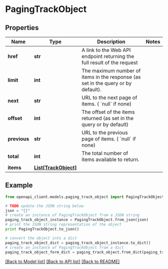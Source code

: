 # PagingTrackObject


## Properties
Name | Type | Description | Notes
------------ | ------------- | ------------- | -------------
**href** | **str** | A link to the Web API endpoint returning the full result of the request  | 
**limit** | **int** | The maximum number of items in the response (as set in the query or by default).  | 
**next** | **str** | URL to the next page of items. ( &#x60;null&#x60; if none)  | 
**offset** | **int** | The offset of the items returned (as set in the query or by default)  | 
**previous** | **str** | URL to the previous page of items. ( &#x60;null&#x60; if none)  | 
**total** | **int** | The total number of items available to return.  | 
**items** | [**List[TrackObject]**](TrackObject.md) |  | 

## Example

```python
from openapi_client.models.paging_track_object import PagingTrackObject

# TODO update the JSON string below
json = "{}"
# create an instance of PagingTrackObject from a JSON string
paging_track_object_instance = PagingTrackObject.from_json(json)
# print the JSON string representation of the object
print PagingTrackObject.to_json()

# convert the object into a dict
paging_track_object_dict = paging_track_object_instance.to_dict()
# create an instance of PagingTrackObject from a dict
paging_track_object_form_dict = paging_track_object.from_dict(paging_track_object_dict)
```
[[Back to Model list]](../README.md#documentation-for-models) [[Back to API list]](../README.md#documentation-for-api-endpoints) [[Back to README]](../README.md)


